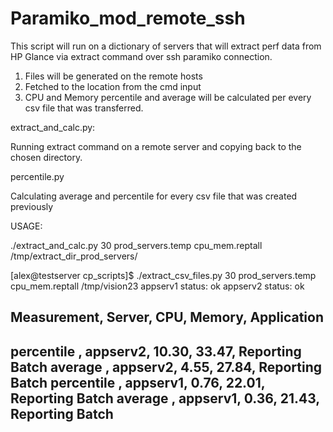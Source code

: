 # Paramiko_mod_remote_ssh

This script will run on a dictionary of servers that will extract perf data from HP Glance via extract command over ssh paramiko connection.

1. Files will be generated on the remote hosts
2. Fetched to the location from the cmd input
3. CPU and Memory percentile and average will be calculated per every csv file that was transferred.

extract_and_calc.py:

Running extract command on a remote server and copying back to the chosen directory.

percentile.py

Calculating  average and percentile for every csv file that was created previously 

USAGE:

./extract_and_calc.py 30 prod_servers.temp cpu_mem.reptall /tmp/extract_dir_prod_servers/

[alex@testserver cp_scripts]$ ./extract_csv_files.py 30 prod_servers.temp cpu_mem.reptall /tmp/vision23
appserv1
status: ok
appserv2
status: ok

Measurement,   Server,       CPU,    Memory,           Application
------------------------------------------------------------------
percentile , appserv2,     10.30,     33.47,  Reporting Batch
average    , appserv2,      4.55,     27.84,  Reporting Batch
percentile , appserv1,      0.76,     22.01,  Reporting Batch
average    , appserv1,      0.36,     21.43,  Reporting Batch
------------------------------------------------------------------
